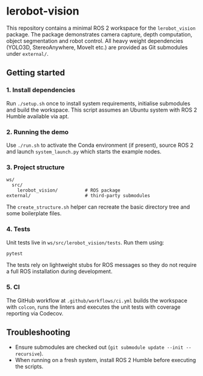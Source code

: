 # lerobot-vision

This repository contains a minimal ROS 2 workspace for the `lerobot_vision` package. The package demonstrates camera capture, depth computation, object segmentation and robot control. All heavy weight dependencies (YOLO3D, StereoAnywhere, MoveIt etc.) are provided as Git submodules under `external/`.

## Getting started

### 1. Install dependencies

Run `./setup.sh` once to install system requirements, initialise submodules and build the workspace. This script assumes an Ubuntu system with ROS 2 Humble available via apt.

### 2. Running the demo

Use `./run.sh` to activate the Conda environment (if present), source ROS 2 and launch `system_launch.py` which starts the example nodes.

### 3. Project structure

```
ws/
  src/
    lerobot_vision/          # ROS package
external/                    # third‑party submodules
```

The `create_structure.sh` helper can recreate the basic directory tree and some boilerplate files.

### 4. Tests

Unit tests live in `ws/src/lerobot_vision/tests`. Run them using:

```bash
pytest
```

The tests rely on lightweight stubs for ROS messages so they do not require a full ROS installation during development.

### 5. CI

The GitHub workflow at `.github/workflows/ci.yml` builds the workspace with `colcon`, runs the linters and executes the unit tests with coverage reporting via Codecov.

## Troubleshooting

* Ensure submodules are checked out (`git submodule update --init --recursive`).
* When running on a fresh system, install ROS 2 Humble before executing the scripts.


